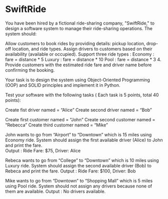# SwiftRide
You have been hired by a fictional ride-sharing company, "SwiftRide," to design a software system to manage their ride-sharing operations. The system should:

Allow customers to book rides by providing details: pickup location, drop-off location, and ride types.
Assign drivers to customers based on their availability (available or occupied).
Support three ride types :
Economy : fare = distance *  5
 Luxury : fare = distance * 10
Pool : fare = distance * 3
 4. Provide customers with the estimated ride fare and driver name before confirming the booking.

Your task is to design the system using Object-Oriented Programming (OOP) and SOLID principles and implement it in Python.

Test your software with the following tasks ( Each task is 5 points, total 40 points):

Create fist driver named = “Alice”
Create second driver named = “Bob”
 

Create first customer named = “John”
Create second customer named = “Rebecca”
Create third customer named = “Mike”
 

John wants to go from “Airport” to “Downtown” which is 15 miles using Economy ride.  System should assign the first available driver (Alice) to John and print the fare.  
Output : Ride Fare: $75, Driver: Alice

 

Rebeca wants to go from “College” to “Downtown” which is 10 miles using Luxury ride. System should assign the second available driver (Bob) to Rebeca and print the fare.
Output : Ride Fare: $100, Driver: Bob  

 

Mike wants to go from “Downtown” to “Shopping Mall” which is 5 miles using Pool ride. System should not assign any drivers because none of them are available.
Output : No drivers available.

